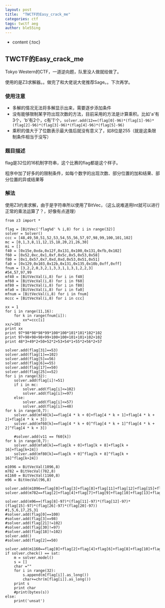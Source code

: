 ```yaml
---
layout: post
title:  "TWCTF的Easy_crack_me"
categories: ctf
tags: twctf aeg
author: ble55ing
---
```


* content
{:toc}
## TWCTF的Easy_crack_me

Tokyo Western的CTF，一道逆向题，队里没人做就给做了。

使用的是Z3求解器。。做完了和大佬说大佬推荐Sage。。下次再学。

### 使用注意

* 多解的情况无法将多解显示出来，需要逐步添加条件
* 没有能够限制某字符出现次数的方法，目前采用的方法是计算乘积。比如'a'有3个，'b'有2个，c有'1'个，```solver.add(12==(flag[0]-96)*(flag[1]-96)*(flag[2]-96)*(flag[3]-96)*(flag[4]-96)*(flag[5]-96)```
* 乘积的值大于了位数表示最大值后就没有意义了，如8位是255（就是这条限制条件相当于没写）

### 题目描述

flag是32位的16机制字符串，这个比赛的flag都是这个样子。

程序中加了好多的的限制条件，如每个数字的出现次数、部分位置的加和结果、部分位置的异或结果等

### 解法

使用Z3约束求解，由于是字符串所以使用了BitVec，（这么说难道用Int就可以进行正常的乘法运算了？，好像有点道理）

```
from z3 import *

flag = [BitVec('flag%d' % i,8) for i in range(32)]
solver = Solver()
ccc = [48,49,50,51,52,53,54,55,56,57,97,98,99,100,101,102]
mc = [0,1,3,8,11,12,15,18,20,21,26,30]
mi = []
f40 = [0x15e,0xda,0x12f,0x131,0x100,0x131,0xfb,0x102]
f60 = [0x52,0xc,0x1,0xf,0x5c,0x5,0x53,0x58]
f80 = [0x1,0x57,0x7,0xd,0xd,0x53,0x51,0x51]
fa0 = [0x129,0x103,0x12b,0x131,0x135,0x10b,0xff,0xff]
fnum = [3,2,2,0,3,2,1,3,3,1,1,3,1,2,2,3]
#54,57,97,99
mf40 = [BitVecVal(i,8) for i in f40]
mf60 = [BitVecVal(i,8) for i in f60]
mf80 = [BitVecVal(i,8) for i in f80]
mfa0 = [BitVecVal(i,8) for i in fa0]
mfnum = [BitVecVal(i,8) for i in fnum]
mccc = [BitVecVal(i,8) for i in ccc]

xx = 1
for i in range(11,16):
	for k in range(fnum[i]):
		xx*=ccc[i]
xx/=102
print xx
print 97*98*98*98*99*100*100*101*101*102*102
print 97+98+98+98+99+100+100+101+101+102+102
print 48*3+49*2+50+52*2+53+54*1+55*2+56*2+57

solver.add(flag[31]==53)
solver.add(flag[1]==102)
solver.add(flag[5]==56)
solver.add(flag[6]==55)
solver.add(flag[17]==50)
solver.add(flag[25]==52)
for i in range(32):
	solver.add(flag[i]!=51)
	if i in mc:
		solver.add(flag[i]<=102)
		solver.add(flag[i]>=97)
	else:
		solver.add(flag[i]<=57)
		solver.add(flag[i]>=48)
for k in range(0,7):
	solver.add(mf40[k]==flag[4 * k + 0]+flag[4 * k + 1]+flag[4 * k + 2]+flag[4 * k + 3])
	solver.add(mf60[k]==flag[4 * k + 0]^flag[4 * k + 1]^flag[4 * k + 2]^flag[4 * k + 3])
	
	#solver.add(v11 == f60[k])
for k in range(0,7):
	solver.add(mfa0[k]==flag[k + 0]+flag[k + 8]+flag[k + 16]+flag[k+24])
	solver.add(mf80[k]==flag[k + 0]^flag[k + 8]^flag[k + 16]^flag[k+24])

m1096 = BitVecVal(1096,8)
m782 = BitVecVal(782,8)
m1160 = BitVecVal(1160,8)
m96 = BitVecVal(96,8)

solver.add(m1096==flag[0]+flag[3]+flag[8]+flag[11]+flag[12]+flag[15]+flag[18]+flag[20]+flag[21]+flag[26]+flag[30])
solver.add(m782==flag[2]+flag[4]+flag[7]+flag[9]+flag[10]+flag[13]+flag[14]+flag[16]+flag[19]+flag[22]+flag[23]+flag[24]+flag[27]+flag[28]+flag[29])

solver.add(m96==(flag[8]-97)*(flag[11]-97)*(flag[12]-97)*(flag[15]-97)*(flag[26]-97)*(flag[20]-97))
#1,5,6,17,25,31
#solver.add(flag[0]==100)
#solver.add(flag[3]==98)
#solver.add(flag[21]!=102)
#solver.add(flag[30]!=97)
#solver.add(flag[18]!=102)
solver.add()
#solver.add(flag[2]==50)

solver.add(m1160==flag[0]+flag[2]+flag[4]+flag[6]+flag[8]+flag[10]+flag[12]+flag[14]+flag[16]+flag[18]+flag[20]+flag[22]+flag[24]+flag[26]+flag[28]+flag[30])
if solver.check() == sat:
    m = solver.model() 
    s = []
    char =""
    for i in range(32):
        s.append(m[flag[i]].as_long())
        char+=chr(m[flag[i]].as_long())
    print s
    print char
    #print(bytes(s))
else:
    print('unsat') 


```



